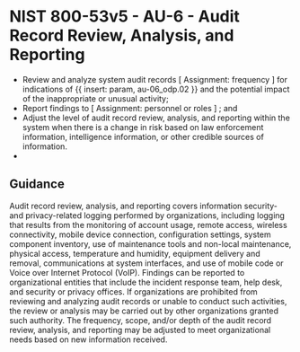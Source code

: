 # NIST 800-53v5 - AU-6 - Audit Record Review, Analysis, and Reporting
- Review and analyze system audit records \[ Assignment: frequency \] for indications of {{ insert: param, au-06_odp.02 }} and the potential impact of the inappropriate or unusual activity;
- Report findings to \[ Assignment: personnel or roles \] ; and
- Adjust the level of audit record review, analysis, and reporting within the system when there is a change in risk based on law enforcement information, intelligence information, or other credible sources of information.
- 
## Guidance
Audit record review, analysis, and reporting covers information security- and privacy-related logging performed by organizations, including logging that results from the monitoring of account usage, remote access, wireless connectivity, mobile device connection, configuration settings, system component inventory, use of maintenance tools and non-local maintenance, physical access, temperature and humidity, equipment delivery and removal, communications at system interfaces, and use of mobile code or Voice over Internet Protocol (VoIP). Findings can be reported to organizational entities that include the incident response team, help desk, and security or privacy offices. If organizations are prohibited from reviewing and analyzing audit records or unable to conduct such activities, the review or analysis may be carried out by other organizations granted such authority. The frequency, scope, and/or depth of the audit record review, analysis, and reporting may be adjusted to meet organizational needs based on new information received.